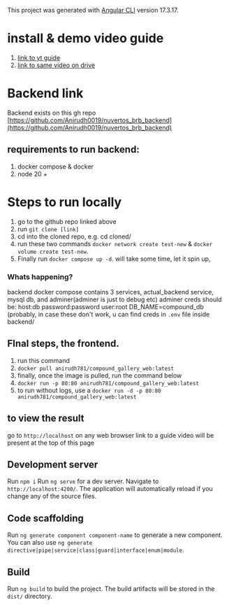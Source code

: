 
This project was generated with [Angular CLI](https://github.com/angular/angular-cli) version 17.3.17.
# install & demo video guide
1. [link to yt guide](https://youtu.be/G-5pEwAW_Gc)
2. [link to same video on drive](https://drive.google.com/file/d/1F8qcySw6K-4v0HcL43gG0dDVjuj4nro9/view?usp=sharing)

# Backend link
Backend exists on this gh repo
[https://github.com/Anirudh0019/nuvertos_brb_backend](https://github.com/Anirudh0019/nuvertos_brb_backend)
## requirements to run backend:
1. docker compose & docker
2. node 20 +

# Steps to run locally
1. go to the github repo linked above
2. run `git clone [link]`
3. cd into the cloned repo, e.g. cd cloned/
4. run these two commands `docker network create test-new` & `docker volume create test-new`.
5. Finally run `docker compose up -d`.
will take some time, let it spin up,
### Whats happening?
backend docker compose contains 3 services, actual_backend service, mysql db, and adminer(adminer is just to debug etc)
adminer creds should be:
host:db 
password:password
user:root 
DB_NAME=compound_db
(probably, in case these don't work, u can find creds in `.env` file inside backend/
## FInal steps, the frontend.
1. run this command
2. `docker pull anirudh781/compound_gallery_web:latest`
3. finally, once the image is pulled, run the command below
4. `docker run -p 80:80 anirudh781/compound_gallery_web:latest`
5. to run without logs, use a `docker run -d -p 80:80 anirudh781/compound_gallery_web:latest`

## to view the result
go to `http://localhost` on any web browser
link to a guide video will be present at the top of this page


## Development server
Run `npm i`
Run `ng serve` for a dev server. Navigate to `http://localhost:4200/`. The application will automatically reload if you change any of the source files.

## Code scaffolding

Run `ng generate component component-name` to generate a new component. You can also use `ng generate directive|pipe|service|class|guard|interface|enum|module`.

## Build

Run `ng build` to build the project. The build artifacts will be stored in the `dist/` directory.


